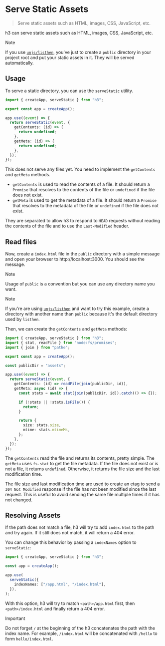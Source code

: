 # Serve Static Assets

> Serve static assets such as HTML, images, CSS, JavaScript, etc.

h3 can serve static assets such as HTML, images, CSS, JavaScript, etc.

> [!NOTE]
> If you use [`unjs/listhen`](https://listhen.unjs.io), you've just to create a `public` directory in your project root and put your static assets in it. They will be served automatically.

## Usage

To serve a static directory, you can use the `serveStatic` utility.

```ts
import { createApp, serveStatic } from "h3";

export const app = createApp();

app.use((event) => {
  return serveStatic(event, {
    getContents: (id) => {
      return undefined;
    },
    getMeta: (id) => {
      return undefined;
    },
  });
});
```

This does not serve any files yet. You need to implement the `getContents` and `getMeta` methods.

- `getContents` is used to read the contents of a file. It should return a `Promise` that resolves to the contents of the file or `undefined` if the file does not exist.
- `getMeta` is used to get the metadata of a file. It should return a `Promise` that resolves to the metadata of the file or `undefined` if the file does not exist.

They are separated to allow h3 to respond to `HEAD` requests without reading the contents of the file and to use the `Last-Modified` header.

## Read files

Now, create a `index.html` file in the `public` directory with a simple message and open your browser to http://localhost:3000. You should see the message.

> [!NOTE]
> Usage of `public` is a convention but you can use any directory name you want.

> [!NOTE]
> If you're are using [`unjs/listhen`](https://listhen.unjs.io) and want to try this example, create a directory with another name than `public` because it's the default directory used by `listhen`.

Then, we can create the `getContents` and `getMeta` methods:

```ts
import { createApp, serveStatic } from "h3";
import { stat, readFile } from "node:fs/promises";
import { join } from "pathe";

export const app = createApp();

const publicDir = "assets";

app.use((event) => {
  return serveStatic(event, {
    getContents: (id) => readFile(join(publicDir, id)),
    getMeta: async (id) => {
      const stats = await stat(join(publicDir, id)).catch(() => {});

      if (!stats || !stats.isFile()) {
        return;
      }

      return {
        size: stats.size,
        mtime: stats.mtimeMs,
      };
    },
  });
});
```

The `getContents` read the file and returns its contents, pretty simple. The `getMeta` uses `fs.stat` to get the file metadata. If the file does not exist or is not a file, it returns `undefined`. Otherwise, it returns the file size and the last modification time.

The file size and last modification time are used to create an etag to send a `304 Not Modified` response if the file has not been modified since the last request. This is useful to avoid sending the same file multiple times if it has not changed.

## Resolving Assets

If the path does not match a file, h3 will try to add `index.html` to the path and try again. If it still does not match, it will return a 404 error.

You can change this behavior by passing a `indexNames` option to `serveStatic`:

```ts
import { createApp, serveStatic } from "h3";

const app = createApp();

app.use(
  serveStatic({
    indexNames: ["/app.html", "/index.html"],
  }),
);
```

With this option, h3 will try to match `<path>/app.html` first, then `<path>/index.html` and finally return a 404 error.

> [!IMPORTANT]
> Do not forget `/` at the beginning of the h3 concatenates the path with the index name. For example, `/index.html` will be concatenated with `/hello` to form `hello/index.html`.
